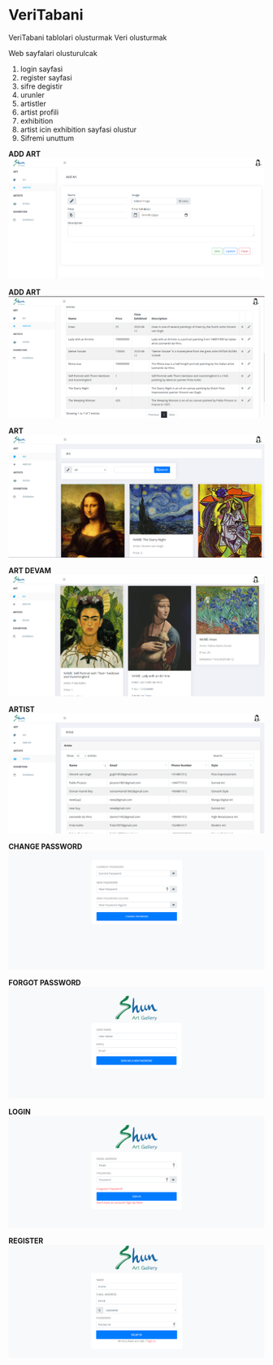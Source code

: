 # VeriTabani

VeriTabani tablolari olusturmak
Veri olusturmak

Web sayfalari olusturulcak
  1. login sayfasi
  2. register sayfasi
  3. sifre degistir
  4. urunler
  5. artistler
  6. artist profili
  7. exhibition
  8. artist icin exhibition sayfasi olustur
  9. Sifremi unuttum

**ADD ART**
![](addArt1.png)

**ADD ART**
![](addArt2.png)

**ART**
![](art1.png)

**ART DEVAM**
![](art2.png)

**ARTIST**
![](artist.png)

**CHANGE PASSWORD**
![](changePassword.png)

**FORGOT PASSWORD**
![](forgotPassword.png)

**LOGIN**
![](login.png)

**REGISTER**
![](register.png)
